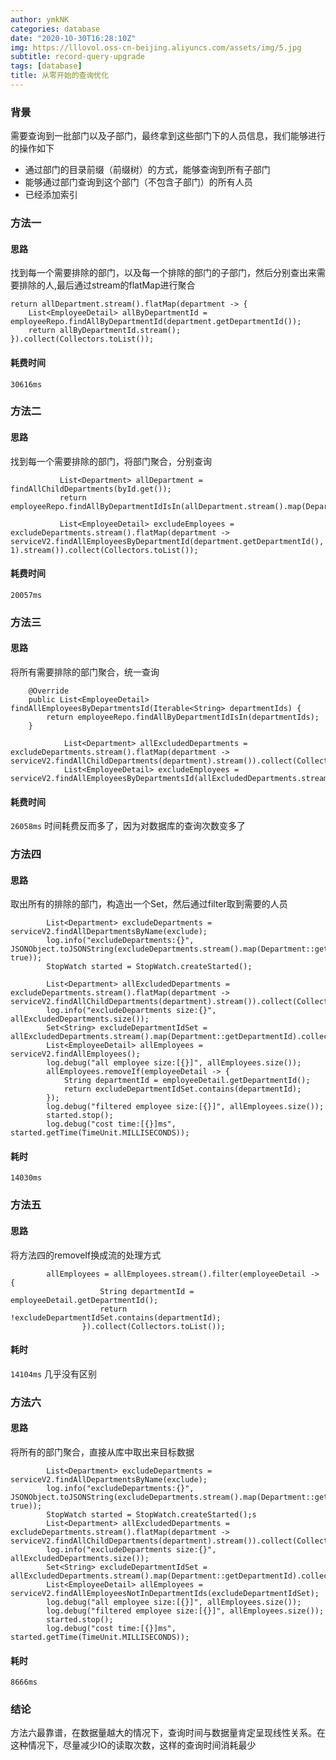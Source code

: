 ```yaml
---
author: ymkNK
categories: database
date: "2020-10-30T16:28:10Z"
img: https://lllovol.oss-cn-beijing.aliyuncs.com/assets/img/5.jpg
subtitle: record-query-upgrade
tags: [database]
title: 从零开始的查询优化
---
```

### 背景
需要查询到一批部门以及子部门，最终拿到这些部门下的人员信息，我们能够进行的操作如下
- 通过部门的目录前缀（前缀树）的方式，能够查询到所有子部门
- 能够通过部门查询到这个部门（不包含子部门）的所有人员
- 已经添加索引

### 方法一

#### 思路
找到每一个需要排除的部门，以及每一个排除的部门的子部门，然后分别查出来需要排除的人,最后通过stream的flatMap进行聚合

    return allDepartment.stream().flatMap(department -> {
        List<EmployeeDetail> allByDepartmentId = employeeRepo.findAllByDepartmentId(department.getDepartmentId());
        return allByDepartmentId.stream();
    }).collect(Collectors.toList());

#### 耗费时间
`30616ms`



### 方法二

#### 思路
找到每一个需要排除的部门，将部门聚合，分别查询
```
           List<Department> allDepartment = findAllChildDepartments(byId.get());
           return employeeRepo.findAllByDepartmentIdIsIn(allDepartment.stream().map(Department::getDepartmentId).collect(Collectors.toList()));

           List<EmployeeDetail> excludeEmployees = excludeDepartments.stream().flatMap(department -> serviceV2.findAllEmployeesByDepartmentId(department.getDepartmentId(), 1).stream()).collect(Collectors.toList());
```

#### 耗费时间
`20057ms`


### 方法三

#### 思路
将所有需要排除的部门聚合，统一查询
```
    @Override
    public List<EmployeeDetail> findAllEmployeesByDepartmentsId(Iterable<String> departmentIds) {
        return employeeRepo.findAllByDepartmentIdIsIn(departmentIds);
    }
```
```
            List<Department> allExcludedDepartments = excludeDepartments.stream().flatMap(department -> serviceV2.findAllChildDepartments(department).stream()).collect(Collectors.toList());
            List<EmployeeDetail> excludeEmployees = serviceV2.findAllEmployeesByDepartmentsId(allExcludedDepartments.stream().map(Department::getDepartmentId).collect(Collectors.toList()));

```

#### 耗费时间
`26058ms`
时间耗费反而多了，因为对数据库的查询次数变多了

### 方法四

#### 思路
取出所有的排除的部门，构造出一个Set，然后通过filter取到需要的人员
```
        List<Department> excludeDepartments = serviceV2.findAllDepartmentsByName(exclude);
        log.info("excludeDepartments:{}", JSONObject.toJSONString(excludeDepartments.stream().map(Department::getPath).toArray(), true));
        StopWatch started = StopWatch.createStarted();

        List<Department> allExcludedDepartments = excludeDepartments.stream().flatMap(department -> serviceV2.findAllChildDepartments(department).stream()).collect(Collectors.toList());
        log.info("excludeDepartments size:{}", allExcludedDepartments.size());
        Set<String> excludeDepartmentIdSet = allExcludedDepartments.stream().map(Department::getDepartmentId).collect(Collectors.toSet());
        List<EmployeeDetail> allEmployees = serviceV2.findAllEmployees();
        log.debug("all employee size:[{}]", allEmployees.size());
        allEmployees.removeIf(employeeDetail -> {
            String departmentId = employeeDetail.getDepartmentId();
            return excludeDepartmentIdSet.contains(departmentId);
        });
        log.debug("filtered employee size:[{}]", allEmployees.size());
        started.stop();
        log.debug("cost time:[{}]ms", started.getTime(TimeUnit.MILLISECONDS));
```

#### 耗时
`14030ms`


### 方法五

#### 思路
将方法四的removeIf换成流的处理方式
```
        allEmployees = allEmployees.stream().filter(employeeDetail -> {
                    String departmentId = employeeDetail.getDepartmentId();
                    return !excludeDepartmentIdSet.contains(departmentId);
                }).collect(Collectors.toList());
```

#### 耗时
`14104ms`
几乎没有区别


### 方法六

#### 思路
将所有的部门聚合，直接从库中取出来目标数据
```
        List<Department> excludeDepartments = serviceV2.findAllDepartmentsByName(exclude);
        log.info("excludeDepartments:{}", JSONObject.toJSONString(excludeDepartments.stream().map(Department::getPath).toArray(), true));
        StopWatch started = StopWatch.createStarted();s
        List<Department> allExcludedDepartments = excludeDepartments.stream().flatMap(department -> serviceV2.findAllChildDepartments(department).stream()).collect(Collectors.toList());
        log.info("excludeDepartments size:{}", allExcludedDepartments.size());
        Set<String> excludeDepartmentIdSet = allExcludedDepartments.stream().map(Department::getDepartmentId).collect(Collectors.toSet());
        List<EmployeeDetail> allEmployees = serviceV2.findAllEmployeesNotInDepartmentIds(excludeDepartmentIdSet);
        log.debug("all employee size:[{}]", allEmployees.size());
        log.debug("filtered employee size:[{}]", allEmployees.size());
        started.stop();
        log.debug("cost time:[{}]ms", started.getTime(TimeUnit.MILLISECONDS));
```

#### 耗时
`8666ms`

### 结论
方法六最靠谱，在数据量越大的情况下，查询时间与数据量肯定呈现线性关系。在这种情况下，尽量减少IO的读取次数，这样的查询时间消耗最少


